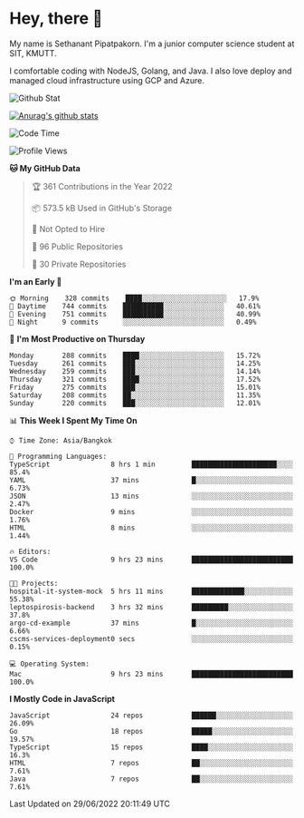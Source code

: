 # Hey, there 🙌
My name is Sethanant Pipatpakorn. I'm a junior computer science student at SIT, KMUTT.

I comfortable coding with NodeJS, Golang, and Java. I also love deploy and managed cloud infrastructure using GCP and Azure.

![Github Stat](https://github-profile-summary-cards.vercel.app/api/cards/profile-details?username=thetkpark&theme=dracula)

[![Anurag's github stats](https://github-readme-stats.vercel.app/api?username=thetkpark&count_private=true&show_icons=true&theme=tokyonight)](https://github.com/anuraghazra/github-readme-stats)

<!--START_SECTION:waka-->
![Code Time](http://img.shields.io/badge/Code%20Time-0%20secs-blue)

![Profile Views](http://img.shields.io/badge/Profile%20Views-0-blue)

**🐱 My GitHub Data** 

> 🏆 361 Contributions in the Year 2022
 > 
> 📦 573.5 kB Used in GitHub's Storage 
 > 
> 🚫 Not Opted to Hire
 > 
> 📜 96 Public Repositories 
 > 
> 🔑 30 Private Repositories  
 > 
**I'm an Early 🐤** 

```text
🌞 Morning    328 commits    ████░░░░░░░░░░░░░░░░░░░░░   17.9% 
🌆 Daytime    744 commits    ██████████░░░░░░░░░░░░░░░   40.61% 
🌃 Evening    751 commits    ██████████░░░░░░░░░░░░░░░   40.99% 
🌙 Night      9 commits      ░░░░░░░░░░░░░░░░░░░░░░░░░   0.49%

```
📅 **I'm Most Productive on Thursday** 

```text
Monday       288 commits    ████░░░░░░░░░░░░░░░░░░░░░   15.72% 
Tuesday      261 commits    ███░░░░░░░░░░░░░░░░░░░░░░   14.25% 
Wednesday    259 commits    ███░░░░░░░░░░░░░░░░░░░░░░   14.14% 
Thursday     321 commits    ████░░░░░░░░░░░░░░░░░░░░░   17.52% 
Friday       275 commits    ███░░░░░░░░░░░░░░░░░░░░░░   15.01% 
Saturday     208 commits    ██░░░░░░░░░░░░░░░░░░░░░░░   11.35% 
Sunday       220 commits    ███░░░░░░░░░░░░░░░░░░░░░░   12.01%

```


📊 **This Week I Spent My Time On** 

```text
⌚︎ Time Zone: Asia/Bangkok

💬 Programming Languages: 
TypeScript               8 hrs 1 min         █████████████████████░░░░   85.4% 
YAML                     37 mins             █░░░░░░░░░░░░░░░░░░░░░░░░   6.73% 
JSON                     13 mins             ░░░░░░░░░░░░░░░░░░░░░░░░░   2.47% 
Docker                   9 mins              ░░░░░░░░░░░░░░░░░░░░░░░░░   1.76% 
HTML                     8 mins              ░░░░░░░░░░░░░░░░░░░░░░░░░   1.44%

🔥 Editors: 
VS Code                  9 hrs 23 mins       █████████████████████████   100.0%

🐱‍💻 Projects: 
hospital-it-system-mock  5 hrs 11 mins       █████████████░░░░░░░░░░░░   55.38% 
leptospirosis-backend    3 hrs 32 mins       █████████░░░░░░░░░░░░░░░░   37.8% 
argo-cd-example          37 mins             █░░░░░░░░░░░░░░░░░░░░░░░░   6.66% 
cscms-services-deployment0 secs              ░░░░░░░░░░░░░░░░░░░░░░░░░   0.15%

💻 Operating System: 
Mac                      9 hrs 23 mins       █████████████████████████   100.0%

```

**I Mostly Code in JavaScript** 

```text
JavaScript               24 repos            ██████░░░░░░░░░░░░░░░░░░░   26.09% 
Go                       18 repos            █████░░░░░░░░░░░░░░░░░░░░   19.57% 
TypeScript               15 repos            ████░░░░░░░░░░░░░░░░░░░░░   16.3% 
HTML                     7 repos             ██░░░░░░░░░░░░░░░░░░░░░░░   7.61% 
Java                     7 repos             ██░░░░░░░░░░░░░░░░░░░░░░░   7.61%

```



 Last Updated on 29/06/2022 20:11:49 UTC
<!--END_SECTION:waka-->
